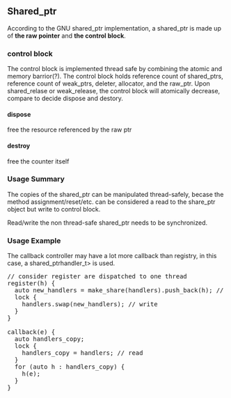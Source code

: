 ## Shared_ptr

According to the GNU shared_ptr implementation, a shared_ptr is made up of <b>the raw pointer</b> and <b>the control block</b>. 

### control block

The control block is implemented thread safe by combining the atomic and memory barrior(?). The control block holds
reference count of shared_ptrs, reference count of weak_ptrs, deleter, allocator, and the raw_ptr. Upon shared_relase 
or weak_release, the control block will atomically decrease, compare to decide dispose and destory.

#### dispose

free the resource referenced by the raw ptr

#### destroy

free the counter itself

### Usage Summary

The copies of the shared_ptr can be manipulated thread-safely, becase the method assignment/reset/etc. can be considered a read to
the share_ptr object but write to control block. 

Read/write the non thread-safe shared_ptr needs to be synchronized.

### Usage Example

The callback controller may have a lot more callback than registry, in this case, a shared_ptr&it;handler_t&gt; is used.

<pre>
// consider register are dispatched to one thread
register(h) {
  auto new_handlers = make_share(handlers).push_back(h); // read
  lock {
    handlers.swap(new_handlers); // write
  }
}

callback(e) {
  auto handlers_copy; 
  lock {
    handlers_copy = handlers; // read
  }
  for (auto h : handlers_copy) {
    h(e);
  }
}
</pre>
